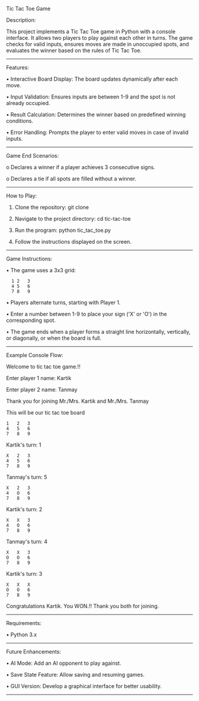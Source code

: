 Tic Tac Toe Game

Description:

This project implements a Tic Tac Toe game in Python with a console interface. It allows two players to play against each other in turns. The game checks for valid inputs, ensures moves are made in unoccupied spots, and evaluates the winner based on the rules of Tic Tac Toe.


------------------------------------------------------------------------------------------------------------------------------------------------


Features:

• Interactive Board Display: The board updates dynamically after each move.

• Input Validation: Ensures inputs are between 1-9 and the spot is not already occupied.

• Result Calculation: Determines the winner based on predefined winning conditions.

• Error Handling: Prompts the player to enter valid moves in case of invalid inputs.


----------------------------------------------------------------------------------------------------------------------------------------------------


Game End Scenarios:

o Declares a winner if a player achieves 3 consecutive signs.

o Declares a tie if all spots are filled without a winner.


------------------------------------------------------------------------------------------------------------------------------------------------------


How to Play:

1. Clone the repository: git clone

2. Navigate to the project directory: cd tic-tac-toe

3. Run the program: python tic_tac_toe.py

4. Follow the instructions displayed on the screen.


------------------------------------------------------------------------------------------------------------------------------------------------------


Game Instructions:

• The game uses a 3x3 grid:

      1	2	3  
      4	5	6  
      7	8	9 
  
• Players alternate turns, starting with Player 1.

• Enter a number between 1-9 to place your sign ('X' or 'O') in the corresponding spot.

• The game ends when a player forms a straight line horizontally, vertically, or diagonally, or when the board is full.


------------------------------------------------------------------------------------------------------------------------------------------------------


Example Console Flow:

Welcome to tic tac toe game.!!

Enter player 1 name: Kartik

Enter player 2 name: Tanmay

Thank you for joining Mr./Mrs. Kartik and Mr./Mrs. Tanmay

This will be our tic tac toe board

    1	2	3
    4	5	6
    7	8	9

Kartik's turn: 1 

    X	2	3
    4	5	6
    7	8	9


Tanmay's turn: 5

    X	2	3
    4	O	6
    7	8	9


Kartik's turn: 2

    X	X	3
    4	O	6
    7	8	9


Tanmay's turn: 4

    X	X	3
    O	O	6
    7	8	9
  
Kartik's turn: 3
  
    X	X	X
    O	O	6
    7	8	9

Congratulations Kartik. You WON.!! Thank you both for joining.


-------------------------------------------------------------------------------------------------------------------------------------------------

Requirements:

• Python 3.x

-------------------------------------------------------------------------------------------------------------------------------------------------

Future Enhancements:

• AI Mode: Add an AI opponent to play against.

• Save State Feature: Allow saving and resuming games.

• GUI Version: Develop a graphical interface for better usability.


-------------------------------------------------------------------------------------------------------------------------------------------------




